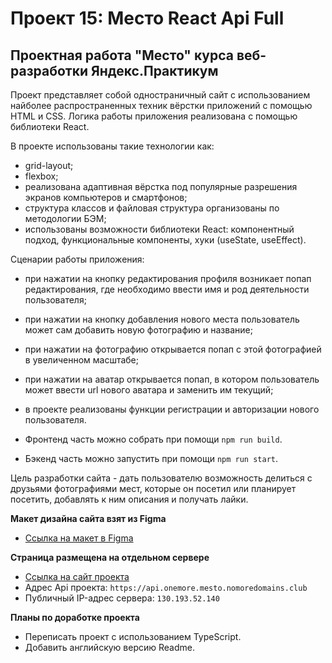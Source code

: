 # Проект 15: Место React Api Full

## Проектная работа "Место" курса веб-разработки Яндекс.Практикум

Проект представляет собой одностраничный сайт с использованием найболее распространенных техник вёрстки приложений с помощью HTML и CSS. Логика работы приложения реализована с помощью библиотеки React.

В проекте использованы такие технологии как:

- grid-layout;
- flexbox;
- реализована адаптивная вёрстка под популярные разрешения экранов компьютеров и смартфонов;
- структура классов и файловая структура организованы по методологии БЭМ;
- использованы возможности библиотеки React: компонентный подход, функциональные компоненты, хуки (useState, useEffect).

Сценарии работы приложения:

- при нажатии на кнопку редактирования профиля возникает попап редактирования, где необходимо ввести имя и род деятельности пользователя;
- при нажатии на кнопку добавления нового места пользователь может сам добавить новую фотографию и название;
- при нажатии на фотографию открывается попап с этой фотографией в увеличенном масштабе;
- при нажатии на аватар открывается попап, в котором пользователь может ввести url нового аватара и заменить им текущий;
- в проекте реализованы функции регистрации и авторизации нового пользователя.

- Фронтенд часть можно собрать при помощи `npm run build`.
- Бэкенд часть можно запустить при помощи `npm run start`.

Цель разработки сайта - дать пользователю возможность делиться с друзьями фотографиями мест, которые он посетил или планирует посетить, добавлять к ним описания и получать лайки.

**Макет дизайна сайта взят из Figma**

- [Ссылка на макет в Figma](https://www.figma.com/file/StZjf8HnoeLdiXS7dYrLAh/JavaScript.-Sprint-4)

**Страница размещена на отдельном сервере**

- [Ссылка на сайт проекта](https://onemore.mesto.nomoredomains.club)
- Адрес Api проекта: `https://api.onemore.mesto.nomoredomains.club`
- Публичный IP-адрес сервера: `130.193.52.140`


**Планы по доработке проекта**

- Переписать проект с использованием TypeScript.
- Добавить английскую версию Readme.
